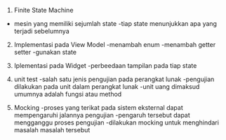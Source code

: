 1. Finite State Machine
- mesin yang memiliki sejumlah state
-tiap state menunjukkan apa yang terjadi sebelumnya

2. Implementasi pada View Model
-menambah enum
-menambah getter setter
-gunakan state

3. Iplementasi pada Widget
-perbeedaan tampilan pada tiap state

4. unit test
-salah satu jenis pengujian pada perangkat lunak
-pengujian dilakukan pada unit dalam perangkat lunak
-unit uang dimaksud umumnya adalah fungsi atau method

5. Mocking
-proses yang terikat pada sistem eksternal dapat mempengaruhi jalannya pengujian
-pengaruh tersebut dapat mengganggu proses pengujian
-dilakukan mocking untuk menghindari masalah masalah tersebut